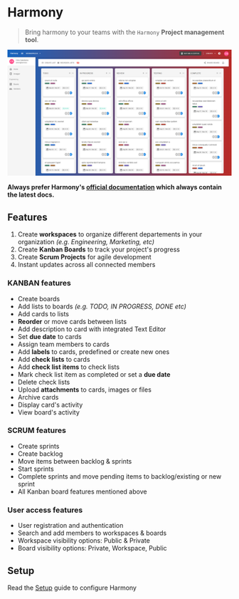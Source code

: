 # Harmony

> Bring harmony to your teams with the `Harmony` __Project management tool__. 

![Kanban](./images/harmony_full_board_12_light.png)

__Always prefer Harmony's [official documentation](https://docs.harmony-teams.com/) which always contain the latest docs.__

## Features

1. Create __workspaces__ to organize different departements in your organization _(e.g. Engineering, Marketing, etc)_
2. Create __Kanban Boards__ to track your project's progress
3. Create __Scrum Projects__ for agile development
4. Instant updates across all connected members

### KANBAN features
* Create boards
* Add lists to boards _(e.g. TODO, IN PROGRESS, DONE etc)_
* Add cards to lists
* __Reorder__ or move cards between lists
* Add description to card with integrated Text Editor
* Set __due date__ to cards
* Assign team members to cards
* Add __labels__ to cards, predefined or create new ones
* Add __check lists__ to cards
* Add __check list items__ to check lists
* Mark check list item as completed or set a __due date__
* Delete check lists
* Upload __attachments__ to cards, images or files
* Archive cards
* Display card's activity
* View board's activity

### SCRUM features
* Create sprints
* Create backlog
* Move items between backlog & sprints
* Start sprints
* Complete sprints and move pending items to backlog/existing or new sprint
* All Kanban board features mentioned above

### User access features
* User registration and authentication
* Search and add members to workspaces & boards
* Workspace visibility options: Public & Private
* Board visibility options: Private, Workspace, Public

## Setup

Read the [Setup](https://docs.harmony-teams.com/overview/setup) guide to configure Harmony